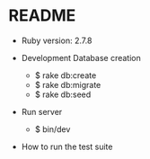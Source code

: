# README

* Ruby version: 2.7.8

* Development Database creation
  - $ rake db:create
  - $ rake db:migrate
  - $ rake db:seed

* Run server
  - $ bin/dev

* How to run the test suite

